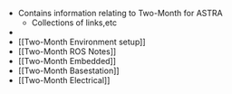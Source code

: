 - Contains information relating to Two-Month for ASTRA
	- Collections of links,etc
-
- [[Two-Month Environment setup]]
- [[Two-Month ROS Notes]]
- [[Two-Month Embedded]]
- [[Two-Month Basestation]]
- [[Two-Month Electrical]]
